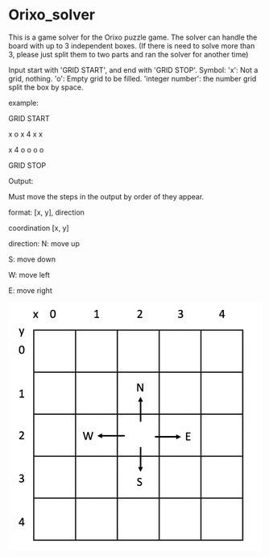 # Orixo_solver
This is a game solver for the Orixo puzzle game.
The solver can handle the board with up to 3 independent boxes.
(If there is need to solve more than 3, please just split them to two parts and ran the solver for another time)

Input
start with 'GRID START', and end with 'GRID STOP'.
Symbol:
'x': Not a grid, nothing.
'o': Empty grid to be filled.
'integer number': the number grid
split the box by space.

example:

GRID START

x  o  x  4  x  x

x  4  o  o  o  o

GRID STOP


Output:

Must move the steps in the output by order of they appear.

format: [x, y], direction

coordination [x, y]

direction:
N: move up

S: move down

W: move left

E: move right

![image](https://github.com/niruihao/Orixo_solver/blob/master/fig1.png)

